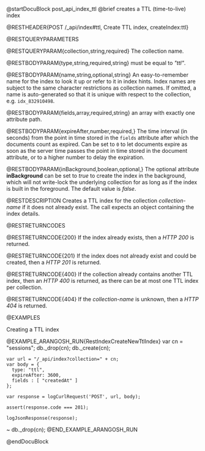 
@startDocuBlock post_api_index_ttl
@brief creates a TTL (time-to-live) index

@RESTHEADER{POST /_api/index#ttl, Create TTL index, createIndex:ttl}

@RESTQUERYPARAMETERS

@RESTQUERYPARAM{collection,string,required}
The collection name.

@RESTBODYPARAM{type,string,required,string}
must be equal to *"ttl"*.

@RESTBODYPARAM{name,string,optional,string}
An easy-to-remember name for the index to look it up or refer to it in index hints.
Index names are subject to the same character restrictions as collection names.
If omitted, a name is auto-generated so that it is unique with respect to the
collection, e.g. `idx_832910498`.

@RESTBODYPARAM{fields,array,required,string}
an array with exactly one attribute path.

@RESTBODYPARAM{expireAfter,number,required,}
The time interval (in seconds) from the point in time stored in the `fields`
attribute after which the documents count as expired. Can be set to `0` to let
documents expire as soon as the server time passes the point in time stored in
the document attribute, or to a higher number to delay the expiration.

@RESTBODYPARAM{inBackground,boolean,optional,}
The optional attribute **inBackground** can be set to *true* to create the index
in the background, which will not write-lock the underlying collection for
as long as if the index is built in the foreground. The default value is *false*.

@RESTDESCRIPTION
Creates a TTL index for the collection *collection-name* if it
does not already exist. The call expects an object containing the index
details.

@RESTRETURNCODES

@RESTRETURNCODE{200}
If the index already exists, then a *HTTP 200* is returned.

@RESTRETURNCODE{201}
If the index does not already exist and could be created, then a *HTTP 201*
is returned.

@RESTRETURNCODE{400}
If the collection already contains another TTL index, then an *HTTP 400* is
returned, as there can be at most one TTL index per collection.

@RESTRETURNCODE{404}
If the *collection-name* is unknown, then a *HTTP 404* is returned.

@EXAMPLES

Creating a TTL index

@EXAMPLE_ARANGOSH_RUN{RestIndexCreateNewTtlIndex}
    var cn = "sessions";
    db._drop(cn);
    db._create(cn);

    var url = "/_api/index?collection=" + cn;
    var body = {
      type: "ttl",
      expireAfter: 3600,
      fields : [ "createdAt" ]
    };

    var response = logCurlRequest('POST', url, body);

    assert(response.code === 201);

    logJsonResponse(response);
  ~ db._drop(cn);
@END_EXAMPLE_ARANGOSH_RUN

@endDocuBlock
